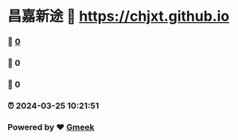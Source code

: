 # 昌嘉新途 :link: https://chjxt.github.io 
### :page_facing_up: [0](https://chjxt.github.io/tag.html) 
### :speech_balloon: 0 
### :hibiscus: 0 
### :alarm_clock: 2024-03-25 10:21:51 
### Powered by :heart: [Gmeek](https://github.com/Meekdai/Gmeek)
